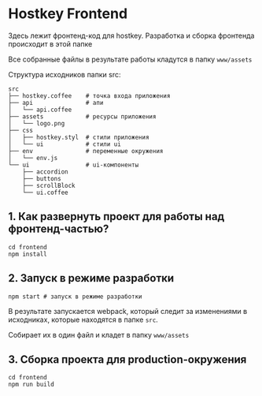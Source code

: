 # Hostkey Frontend

Здесь лежит фронтенд-код для hostkey. Разработка и сборка фронтенда происходит в этой папке

Все собранные файлы в результате работы кладутся в папку `www/assets`


Структура исходников папки src:

```
src
├── hostkey.coffee    # точка входа приложения
├── api               # апи
│   └── api.coffee
├── assets            # ресурсы приложения
│   └── logo.png
├── css
│   ├── hostkey.styl  # стили приложения
│   └── ui            # стили ui
├── env               # переменные окружения
│   └── env.js
└── ui                # ui-компоненты
    ├── accordion
    ├── buttons
    ├── scrollBlock
    └── ui.coffee

```

## 1. Как развернуть проект для работы над фронтенд-частью?


```
cd frontend
npm install
```

## 2. Запуск в режиме разработки

```
npm start # запуск в режиме разработки
```

В результате запускается webpack, который следит за изменениями в исходниках, которые находятся в папке `src`.

Собирает их в один файл и кладет в папку `www/assets`


## 3. Сборка проекта для production-окружения

```
cd frontend
npm run build
```
